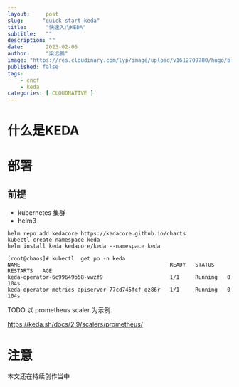 ```yaml
---
layout:     post 
slug:      "quick-start-keda"
title:      "快速入门KEDA"
subtitle:   ""
description: ""
date:       2023-02-06
author:     "梁远鹏"
image: "https://res.cloudinary.com/lyp/image/upload/v1612709780/hugo/blog.github.io/pexels-matt-hardy-2568001.jpg"
published: false
tags:
    - cncf
    - keda
categories: [ CLOUDNATIVE ]
---    
```


# 什么是KEDA

# 部署

## 前提

- kubernetes 集群
- helm3

```
helm repo add kedacore https://kedacore.github.io/charts
kubectl create namespace keda
helm install keda kedacore/keda --namespace keda
```

```shell
[root@chaos]# kubectl  get po -n keda
NAME                                               READY   STATUS    RESTARTS   AGE
keda-operator-6c99649b58-vwzf9                     1/1     Running   0          104s
keda-operator-metrics-apiserver-77cd745fcf-qz86r   1/1     Running   0          104s
```

TODO
以 prometheus scaler 为示例.

https://keda.sh/docs/2.9/scalers/prometheus/

# 注意  
本文还在持续创作当中
